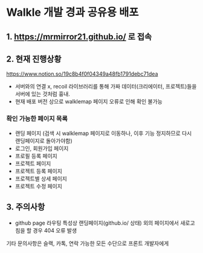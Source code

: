 # Walkle 개발 경과 공유용 배포

## 1. https://mrmirror21.github.io/ 로 접속

## 2. 현재 진행상황
https://www.notion.so/19c8b4f0f04349a48fb1791debc71dea

- 서버와의 연결 x, recoil 라이브러리를 통해 가짜 데이터(크리에이터, 프로젝트)들을 서버에 있는 것처럼 흉내.
- 현재 배포 버전 상으로 walklemap 페이지 오류로 인해 확인 불가능

### 확인 가능한 페이지 목록
- 랜딩 페이지 (검색 시 walklemap 페이지로 이동하나, 이후 기능 정지하므로 다시 랜딩페이지로 돌아가야함)
- 로그인, 회원가입 페이지
- 프로필 등록 페이지
- 프로젝트 페이지
- 프로젝트 등록 페이지
- 프로젝트별 상세 페이지
- 프로젝트 수정 페이지

## 3. 주의사항
- github page 라우팅 특성상 랜딩페이지(github.io/ 상태) 외의 페이지에서 새로고침을 할 경우 404 오류 발생

기타 문의사항은 슬랙, 카톡, 연락 가능한 모든 수단으로 프론트 개발자에게
